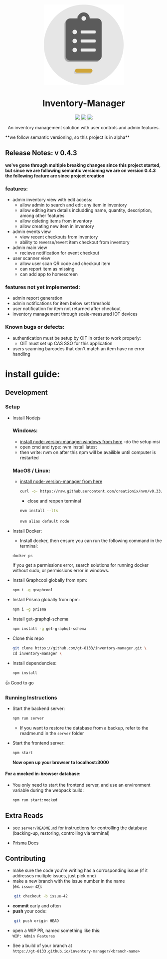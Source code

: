 <div align="center">
    <img src="docs/readme-logo.png" width="256px">
    <h1>Inventory-Manager</h1>
    <a href="https://circleci.com/gh/gt-8133/inventory-manager/tree/develop">
    <img src="https://img.shields.io/circleci/project/github/gt-8133/inventory-manager/develop.svg">
    </a>
    <a href="https://circleci-latest-artifact.herokuapp.com/gt-8133/inventory-manager/develop/dist/index.html">
    <img src="https://img.shields.io/badge/live%20demo-link-blue.svg">
    </a>
    <a href="https://circleci-latest-artifact.herokuapp.com/gt-8133/inventory-manager/develop/cypress/videos/main.spec.js.mp4">
    <img src="https://img.shields.io/badge/cypress-tests-blue.svg">
    </a>
        
<p>An inventory management solution with user controls and admin features.</p>
    
</div>
**we follow semantic versioning, so this project is in alpha**

## Release Notes: v 0.4.3

**we've gone through multiple breaking changes since this project started, but since we are following semantic versioning we are on version 0.4.3**
**the following feature are since project creation**


### features:

- admin inventory view with edit access:
    - allow admin to search and edit any item in inventory
    - allow editing item details includding name, quantity, description, among other features
    - allow deleting items from inventory
    - allow creating new item in inventory
- admin events view
    - view recent checkouts from inventory
    - ability to reverse/revert item checkout from inventory
- admin main view
    - recieve notification for event checkout
 - user scanner view
    - allow user scan QR code and checkout item
    - can report item as missing
    - can add app to homescreen
  

### features not yet implemented:

- admin report generation
- admin notifications for item below set threshold
- user notification for item not returned after checkout
- inventory management through scale-measured IOT devices

### Known bugs or defects:
- authentication must be setup by OIT in order to work properly:
  - OIT must set up CAS SSO for this application
- users scanning barcodes that don't match an item have no error handling

# install guide:




## Development

### Setup

- Install Nodejs
    ### Windows:
     - [install node-version-manager-windows from here](https://github.com/coreybutler/nvm-windows)
     -do the setup msi
     - open cmd and type: nvm install latest
     - then write: nvm on
        after this npm will be availible until computer is restarted

    ### MacOS / Linux:
     - [install node-version-manager from here](https://github.com/creationix/nvm)

        ```sh
        curl -o- https://raw.githubusercontent.com/creationix/nvm/v0.33.11/install.sh | bash
        ```
        - close and reopen terminal
        ```sh
        nvm install --lts

        nvm alias default node
        ```

- Install Docker:
    - Install docker, then ensure you can run the following command in the terminal:
    ```sh
    docker ps
    ```
    If you get a permissions error, search solutions for running docker without sudo, or permissions error in windows.

- Install Graphcool globally from npm:
    ```sh
    npm i -g graphcool
    ```
- Install Prisma globally from npm:
    ```sh
    npm i -g prisma
    ```
- Install get-graphql-schema
    ```sh
    npm install -g get-graphql-schema
    ```
- Clone this repo
    ```sh
    git clone https://github.com/gt-8133/inventory-manager.git \
    cd inventory-manager \
    ```
- Install dependencies:
    ```sh
    npm install
    ```
:+1: Good to go

### Running Instructions

- Start the backend server:
    ```sh
    npm run server
    ```
    - If you want to restore the database from a backup, refer to the readme.md in the `server` folder


- Start the frontend server:
    ```sh
    npm start
    ```
    **Now open up your browser to localhost:3000**
    
#### For a mocked in-browser database:
 - You only need to start the frontend server, and use an environment variable during the webpack build:
    ```sh
    npm run start:mocked
    ```
    


## Extra Reads

- see `server/README.md` for instructions for controlling the database (backing-up, restoring, controlling via terminal)

- [Prisma Docs](https://www.prisma.io/docs/)



## Contributing

- make sure the code you're writing has a corrosponding issue (if it addresses multiple issues, just pick one)
- make a new branch with the issue number in the name  
(ex. `issue-42`):
```sh
    git checkout -b issue-42
```
- **commit** early and often
- **push** your code:
```sh
    git push origin HEAD
```
- open a WIP PR, named something like this:  
`WIP: Admin Features`

- See a build of your branch at  
`https://gt-8133.github.io/inventory-manager/<branch-name>`
